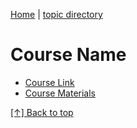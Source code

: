 [Home][home] | [topic directory][topic-directory]

[home]: https://github.com/coolinmc6/front-end-dev
[topic-directory]: https://github.com/coolinmc6/front-end-dev/tree/master/jest

<a id="top"></a>

# Course Name

- [Course Link]()
- [Course Materials]()

[[↑] Back to top](#top)